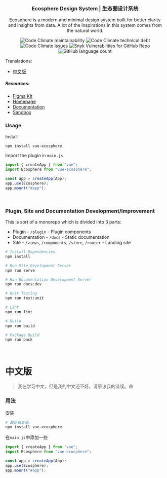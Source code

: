 <h3 align="center">Ecosphere Design System | 生态圈设计系统</h3>
<p  align="center">Ecosphere is a modern and minimal design system built for better clarity and insights from data. A lot of the inspirations in this system comes from the natural world.</p>

<p align="center">
<img alt="Code Climate maintainability" src="https://img.shields.io/codeclimate/maintainability-percentage/bacon-delight/vue-ecosphere?label=Maintainability&style=flat-square">
<img alt="Code Climate technical debt" src="https://img.shields.io/codeclimate/tech-debt/bacon-delight/vue-ecosphere?label=Technical%20Debt&style=flat-square">
<img alt="Code Climate issues" src="https://img.shields.io/codeclimate/issues/bacon-delight/vue-ecosphere?label=Issues&style=flat-square">
<img alt="Snyk Vulnerabilities for GitHub Repo" src="https://img.shields.io/snyk/vulnerabilities/github/bacon-delight/vue-ecosphere?label=Vulnerabilities&style=flat-square">
<img alt="GitHub language count" src="https://img.shields.io/github/languages/count/bacon-delight/vue-ecosphere?label=Languages&style=flat-square">
</p>

Translations:

-   [中文版](#中文版)

##### Resources:

-   [Figma Kit](https://www.figma.com/community/file/1067444265295956708/Ecosphere-Design-System)
-   [Homepage](https://ecosphere.dev/)
-   [Documentation](https://docs.ecosphere.dev/)
-   [Sandbox](https://codesandbox.io/s/vue-ecosphere-ooudb)

### Usage

Install

```sh
npm install vue-ecosphere
```

Import the plugin in `main.js`

```js
import { createApp } from "vue";
import Ecosphere from "vue-ecosphere";

const app = createApp(App);
app.use(Ecosphere);
app.mount("#app");
```

<br/>

### Plugin, Site and Documentation Development/Improvement

This is sort of a monorepo which is divided into 3 parts:

-   Plugin - `/plugin` - Plugin components
-   Documentation - `/docs` - Static documentation
-   Site - `/views`, `/components`, `/store`, `/router` - Landing site

```sh
# Install Dependencies
npm install

# Run Site Development Server
npm run serve

# Run Documentation Development Server
npm run docs:dev

# Unit Testing
npm run test:unit

# Lint
npm run lint

# Build
npm run build

# Package Build
npm run pack
```

<br/>

# 中文版

> 我在学习中文，但是我的中文还不好。请原谅我的错误。:sweat_smile:

### 用法

安装

```sh
# 最新稳定版
npm install vue-ecosphere
```

在`main.js`中添加一些

```js
import { createApp } from "vue";
import Ecosphere from "vue-ecosphere";

const app = createApp(App);
app.use(Ecosphere);
app.mount("#app");
```
